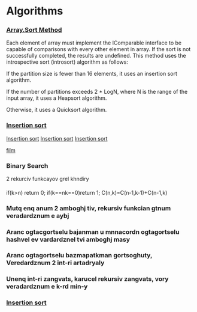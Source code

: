 # Algorithms

### [Array.Sort Method](https://msdn.microsoft.com/en-us/library/6tf1f0bc(v=vs.110).aspx)
Each element of array must implement the IComparable interface to be capable of comparisons with every other element in array.
If the sort is not successfully completed, the results are undefined.
This method uses the introspective sort (introsort) algorithm as follows:

If the partition size is fewer than 16 elements, it uses an insertion sort algorithm.

If the number of partitions exceeds 2 * LogN, where N is the range of the input array, it uses a Heapsort algorithm.

Otherwise, it uses a Quicksort algorithm.


### [Insertion sort](https://www.khanacademy.org/computing/computer-science/algorithms/insertion-sort/a/insertion-sort)
[Insertion sort](http://interactivepython.org/runestone/static/pythonds/SortSearch/TheInsertionSort.html)
[Insertion sort](https://ru.wikipedia.org/wiki/%D0%A1%D0%BE%D1%80%D1%82%D0%B8%D1%80%D0%BE%D0%B2%D0%BA%D0%B0_%D0%B2%D1%81%D1%82%D0%B0%D0%B2%D0%BA%D0%B0%D0%BC%D0%B8)
[Insertion sort](https://www.tutorialspoint.com/data_structures_algorithms/insertion_sort_algorithm.htm)



[film](https://voriginale.tv/video/the-intern/)




### Binary Search


2 rekurciv funkcayov grel khndiry



#### 
if(k>n) return 0;
if(k==nk==0)return 1;
C(n,k)=C(n-1,k-1)+C(n-1,k)


### Mutq enq anum 2 amboghj tiv, rekursiv funkcian gtnum veradardznum e aybj

### Aranc ogtacgortselu bajanman u mnnacordn ogtagortselu hashvel ev vardardznel tvi amboghj masy

### Aranc ogtagortselu bazmapatkman gortsoghuty, Veredardznum 2 int-ri artadryaly

### Unenq int-ri zangvats, karucel rekursiv zangvats, vory veradardznum e k-rd min-y


### [Insertion sort]()




